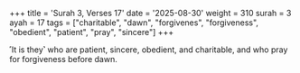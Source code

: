 +++
title = 'Surah 3, Verses 17'
date = '2025-08-30'
weight = 310
surah = 3
ayah = 17
tags = ["charitable", "dawn", "forgivenes", "forgiveness", "obedient", "patient", "pray", "sincere"]
+++

˹It is they˺ who are patient, sincere, obedient, and charitable, and who pray for forgiveness before dawn. 